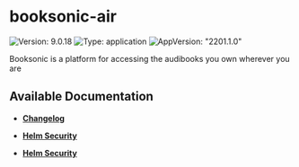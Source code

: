 # booksonic-air

![Version: 9.0.18](https://img.shields.io/badge/Version-9.0.18-informational?style=flat-square) ![Type: application](https://img.shields.io/badge/Type-application-informational?style=flat-square) ![AppVersion: "2201.1.0"](https://img.shields.io/badge/AppVersion-"2201.1.0"-informational?style=flat-square)

Booksonic is a platform for accessing the audibooks you own wherever you are

## Available Documentation

- [**Changelog**](CHANGELOG)

- [**Helm Security**](container-security)

- [**Helm Security**](helm-security)

